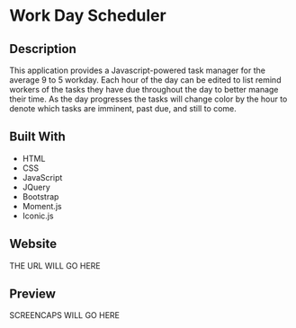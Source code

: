 # Work Day Scheduler
## Description
This application provides a Javascript-powered task manager for the average 9 to 5 workday.
Each hour of the day can be edited to list remind workers of the tasks they have due throughout the day to better manage their time.
As the day progresses the tasks will change color by the hour to denote which tasks are imminent, past due, and still to come.
## Built With
* HTML
* CSS
* JavaScript
* JQuery
* Bootstrap
* Moment.js
* Iconic.js
## Website
THE URL WILL GO HERE
## Preview
SCREENCAPS WILL GO HERE